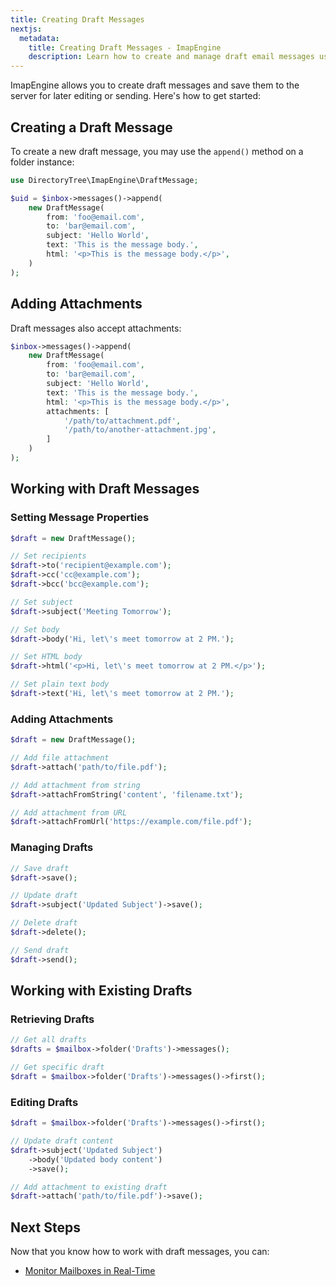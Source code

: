 ```yaml
---
title: Creating Draft Messages
nextjs:
  metadata:
    title: Creating Draft Messages - ImapEngine
    description: Learn how to create and manage draft email messages using ImapEngine. Discover how to compose, save, and send draft messages in your PHP application.
---
```


ImapEngine allows you to create draft messages and save them to the server for later editing or sending. Here's how to get started:

## Creating a Draft Message

To create a new draft message, you may use the `append()` method on a folder instance:

```php
use DirectoryTree\ImapEngine\DraftMessage;

$uid = $inbox->messages()->append(
    new DraftMessage(
        from: 'foo@email.com',
        to: 'bar@email.com',
        subject: 'Hello World',
        text: 'This is the message body.',
        html: '<p>This is the message body.</p>',
    )
);
```

## Adding Attachments

Draft messages also accept attachments:

```php
$inbox->messages()->append(
    new DraftMessage(
        from: 'foo@email.com',
        to: 'bar@email.com',
        subject: 'Hello World',
        text: 'This is the message body.',
        html: '<p>This is the message body.</p>',
        attachments: [
            '/path/to/attachment.pdf',
            '/path/to/another-attachment.jpg',
        ]
    )
);
```

## Working with Draft Messages

### Setting Message Properties

```php
$draft = new DraftMessage();

// Set recipients
$draft->to('recipient@example.com');
$draft->cc('cc@example.com');
$draft->bcc('bcc@example.com');

// Set subject
$draft->subject('Meeting Tomorrow');

// Set body
$draft->body('Hi, let\'s meet tomorrow at 2 PM.');

// Set HTML body
$draft->html('<p>Hi, let\'s meet tomorrow at 2 PM.</p>');

// Set plain text body
$draft->text('Hi, let\'s meet tomorrow at 2 PM.');
```

### Adding Attachments

```php
$draft = new DraftMessage();

// Add file attachment
$draft->attach('path/to/file.pdf');

// Add attachment from string
$draft->attachFromString('content', 'filename.txt');

// Add attachment from URL
$draft->attachFromUrl('https://example.com/file.pdf');
```

### Managing Drafts

```php
// Save draft
$draft->save();

// Update draft
$draft->subject('Updated Subject')->save();

// Delete draft
$draft->delete();

// Send draft
$draft->send();
```

## Working with Existing Drafts

### Retrieving Drafts

```php
// Get all drafts
$drafts = $mailbox->folder('Drafts')->messages();

// Get specific draft
$draft = $mailbox->folder('Drafts')->messages()->first();
```

### Editing Drafts

```php
$draft = $mailbox->folder('Drafts')->messages()->first();

// Update draft content
$draft->subject('Updated Subject')
    ->body('Updated body content')
    ->save();

// Add attachment to existing draft
$draft->attach('path/to/file.pdf')->save();
```

## Next Steps

Now that you know how to work with draft messages, you can:

- [Monitor Mailboxes in Real-Time](/docs/usage/real-time-monitoring)
